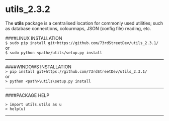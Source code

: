 # utils_2.3.2

The **utils** package is a centralised location for commonly used utilities; such as database connections, colourmaps, JSON (config file) reading, etc.


####LINUX INSTALLATION  
`$ sudo pip install git+https://github.com/73rdStreetDev/utils_2.3.1/`  
or  
`$ sudo python <path>/utils/setup.py install`  

-----  

####WINDOWS INSTALLATION  
`> pip install git+https://github.com/73rdStreetDev/utils_2.3.1/`  
or  
`> python <path>\utils\setup.py install`  

-----  

####PACKAGE HELP
```
> import utils.utils as u
> help(u)
```  
-----  
